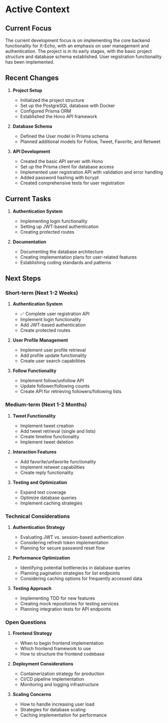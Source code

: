 # Active Context

## Current Focus

The current development focus is on implementing the core backend functionality for X-Echo, with an emphasis on user management and authentication. The project is in its early stages, with the basic project structure and database schema established. User registration functionality has been implemented.

## Recent Changes

1. **Project Setup**
   - Initialized the project structure
   - Set up the PostgreSQL database with Docker
   - Configured Prisma ORM
   - Established the Hono API framework

2. **Database Schema**
   - Defined the User model in Prisma schema
   - Planned additional models for Follow, Tweet, Favorite, and Retweet

3. **API Development**
   - Created the basic API server with Hono
   - Set up the Prisma client for database access
   - Implemented user registration API with validation and error handling
   - Added password hashing with bcrypt
   - Created comprehensive tests for user registration

## Current Tasks

1. **Authentication System**
   - Implementing login functionality
   - Setting up JWT-based authentication
   - Creating protected routes

2. **Documentation**
   - Documenting the database architecture
   - Creating implementation plans for user-related features
   - Establishing coding standards and patterns

## Next Steps

### Short-term (Next 1-2 Weeks)

1. **Authentication System**
   - ✅ Complete user registration API
   - Implement login functionality
   - Add JWT-based authentication
   - Create protected routes

2. **User Profile Management**
   - Implement user profile retrieval
   - Add profile update functionality
   - Create user search capabilities

3. **Follow Functionality**
   - Implement follow/unfollow API
   - Update follower/following counts
   - Create API for retrieving followers/following lists

### Medium-term (Next 1-2 Months)

1. **Tweet Functionality**
   - Implement tweet creation
   - Add tweet retrieval (single and lists)
   - Create timeline functionality
   - Implement tweet deletion

2. **Interaction Features**
   - Add favorite/unfavorite functionality
   - Implement retweet capabilities
   - Create reply functionality

3. **Testing and Optimization**
   - Expand test coverage
   - Optimize database queries
   - Implement caching strategies


### Technical Considerations

1. **Authentication Strategy**
   - Evaluating JWT vs. session-based authentication
   - Considering refresh token implementation
   - Planning for secure password reset flow

2. **Performance Optimization**
   - Identifying potential bottlenecks in database queries
   - Planning pagination strategies for list endpoints
   - Considering caching options for frequently accessed data

3. **Testing Approach**
   - Implementing TDD for new features
   - Creating mock repositories for testing services
   - Planning integration tests for API endpoints

### Open Questions

1. **Frontend Strategy**
   - When to begin frontend implementation
   - Which frontend framework to use
   - How to structure the frontend codebase

2. **Deployment Considerations**
   - Containerization strategy for production
   - CI/CD pipeline implementation
   - Monitoring and logging infrastructure

3. **Scaling Concerns**
   - How to handle increasing user load
   - Strategies for database scaling
   - Caching implementation for performance
